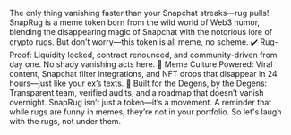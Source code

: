 The only thing vanishing faster than your Snapchat streaks—rug pulls!
SnapRug is a meme token born from the wild world of Web3 humor, blending the disappearing magic of Snapchat with the notorious lore of crypto rugs. But don’t worry—this token is all meme, no scheme.
✔️ Rug-Proof: Liquidity locked, contract renounced, and community-driven from day one. No shady vanishing acts here. 📸 Meme Culture Powered: Viral content, Snapchat filter integrations, and NFT drops that disappear in 24 hours—just like your ex’s texts. 🐶 Built for the Degens, by the Degens: Transparent team, verified audits, and a roadmap that doesn’t vanish overnight.
SnapRug isn’t just a token—it’s a movement. A reminder that while rugs are funny in memes, they’re not in your portfolio. So let's laugh with the rugs, not under them.
